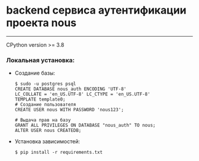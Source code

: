 # backend сервиса аутентификации проекта nous
-------------------------

CPython version >= 3.8

### Локальная установка:
- Создание базы:
    ```
    $ sudo -u postgres psql
    CREATE DATABASE nous_auth ENCODING 'UTF-8'
    LC_COLLATE = 'en_US.UTF-8' LC_CTYPE = 'en_US.UTF-8'
    TEMPLATE template0;
    # Создание пользователя
    CREATE USER nous WITH PASSWORD 'nous123';

    # Выдача прав на базу
    GRANT ALL PRIVILEGES ON DATABASE "nous_auth" TO nous;
    ALTER USER nous CREATEDB;
  ```

- Установка зависимостей:
    ```
    $ pip install -r requirements.txt
    ```